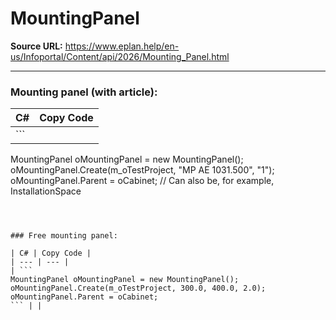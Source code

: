 # MountingPanel

**Source URL:** https://www.eplan.help/en-us/Infoportal/Content/api/2026/Mounting_Panel.html

---

### Mounting panel (with article):

| C# | Copy Code |
| --- | --- |
| ``` 
 MountingPanel oMountingPanel = new MountingPanel();
 oMountingPanel.Create(m_oTestProject, "MP AE 1031.500", "1");
 oMountingPanel.Parent = oCabinet; // Can also be, for example, InstallationSpace
 ``` | |



### Free mounting panel:

| C# | Copy Code |
| --- | --- |
| ``` 
 MountingPanel oMountingPanel = new MountingPanel();
 oMountingPanel.Create(m_oTestProject, 300.0, 400.0, 2.0);
 oMountingPanel.Parent = oCabinet;
 ``` | |

